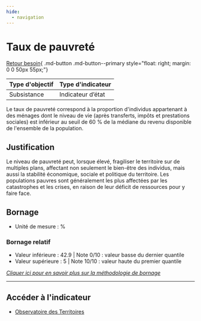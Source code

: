 ```yaml
---
hide:
  - navigation
---
```


# Taux de pauvreté 

[Retour besoin](https://konsilion.github.io/diag360/pages/besoins/be2){ .md-button .md-button--primary style="float: right; margin: 0 0 50px 55px;"}

|Type d'objectif|Type d'indicateur|
|--|--|
|Subsistance|Indicateur d’état|

Le  taux  de  pauvreté  correspond  à  la  proportion  d'individus  appartenant  à  des ménages  dont  le  niveau  de  vie  (après  transferts,  impôts  et  prestations  sociales)  est inférieur  au  seuil  de  60  %  de  la  médiane  du  revenu  disponible  de  l'ensemble  de  la population. 


## Justification

Le  niveau  de  pauvreté  peut,  lorsque  élevé,  fragiliser  le  territoire  sur  de  multiples plans,  affectant  non  seulement  le  bien-être  des  individus,  mais  aussi  la  stabilité économique,  sociale  et  politique  du  territoire.  Les  populations  pauvres  sont généralement  les  plus  affectées  par  les  catastrophes  et  les  crises,  en  raison  de  leur déficit de ressources pour y faire face.  

## Bornage

* Unité de mesure : %

### Bornage relatif

* Valeur inférieure : 42.9 | Note 0/10 : valeur basse du dernier quantile
* Valeur supérieure : 5 | Note 10/10 : valeur haute du premier quantile
  
*[Cliquer ici pour en savoir plus sur la méthodologie de bornage](https://konsilion.github.io/diag360/pages/indicateurs/methode_bornage)*

---

## Accéder à l'indicateur

- [Observatoire des Territoires](https://www.observatoire-des-territoires.gouv.fr/outils/cartographie-interactive/#c=indicator&i=filosofi.tx_pauv_60&s=2020&view=map60)
